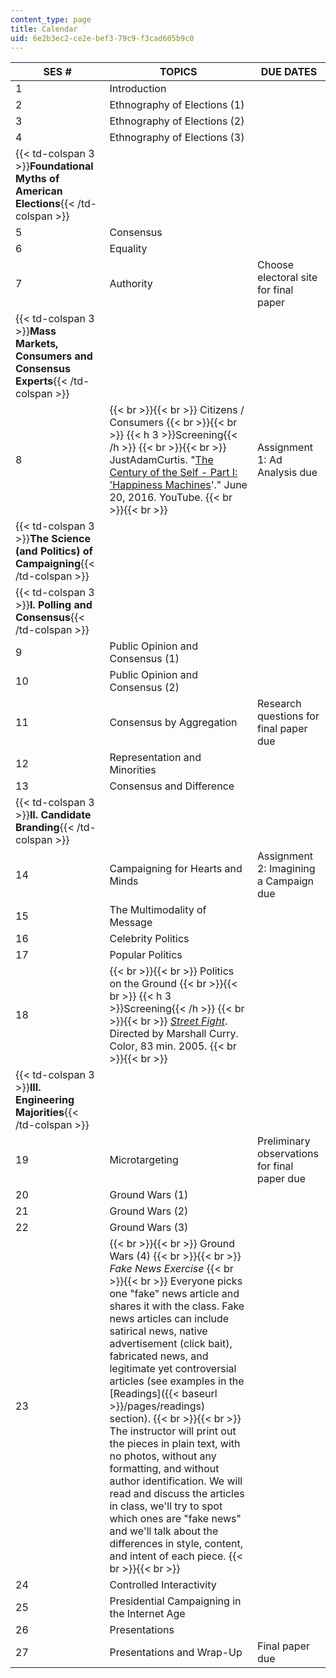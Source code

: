 ```yaml
---
content_type: page
title: Calendar
uid: 6e2b3ec2-ce2e-bef3-79c9-f3cad605b9c0
---
```


| SES # | TOPICS | DUE DATES |
| --- | --- | --- |
| 1 | Introduction | &nbsp; |
| 2 | Ethnography of Elections (1) | &nbsp; |
| 3 | Ethnography of Elections (2) | &nbsp; |
| 4 | Ethnography of Elections (3) | &nbsp; |
| {{< td-colspan 3 >}}**Foundational Myths of American Elections**{{< /td-colspan >}} |||
| 5 | Consensus | &nbsp; |
| 6 | Equality | &nbsp; |
| 7 | Authority | Choose electoral site for final paper |
| {{< td-colspan 3 >}}**Mass Markets, Consumers and Consensus Experts**{{< /td-colspan >}} |||
| 8 |  {{< br >}}{{< br >}} Citizens / Consumers {{< br >}}{{< br >}} {{< h 3 >}}Screening{{< /h >}} {{< br >}}{{< br >}} JustAdamCurtis. "[The Century of the Self - Part I: 'Happiness Machines](https://www.youtube.com/watch?v=DnPmg0R1M04)'." June 20, 2016. YouTube. {{< br >}}{{< br >}}  | Assignment 1: Ad Analysis due |
| {{< td-colspan 3 >}}**The Science (and Politics) of Campaigning**{{< /td-colspan >}} |||
| {{< td-colspan 3 >}}**I. Polling and Consensus**{{< /td-colspan >}} |||
| 9 | Public Opinion and Consensus (1) | &nbsp; |
| 10 | Public Opinion and Consensus (2) | &nbsp; |
| 11 | Consensus by Aggregation | Research questions for final paper due |
| 12 | Representation and Minorities | &nbsp; |
| 13 | Consensus and Difference | &nbsp; |
| {{< td-colspan 3 >}}**II. Candidate Branding**{{< /td-colspan >}} |||
| 14 | Campaigning for Hearts and Minds | Assignment 2: Imagining a Campaign due |
| 15 | The Multimodality of Message | &nbsp; |
| 16 | Celebrity Politics | &nbsp; |
| 17 | Popular Politics | &nbsp; |
| 18 |  {{< br >}}{{< br >}} Politics on the Ground {{< br >}}{{< br >}} {{< h 3 >}}Screening{{< /h >}} {{< br >}}{{< br >}} [_Street Fight_](http://www.imdb.com/title/tt0457496/?ref_=fn_al_tt_2). Directed by Marshall Curry. Color, 83 min. 2005. {{< br >}}{{< br >}}  | &nbsp; |
| {{< td-colspan 3 >}}**III. Engineering Majorities**{{< /td-colspan >}} |||
| 19 | Microtargeting | Preliminary observations for final paper due |
| 20 | Ground Wars (1) | &nbsp; |
| 21 | Ground Wars (2) | &nbsp; |
| 22 | Ground Wars (3) | &nbsp; |
| 23 |  {{< br >}}{{< br >}} Ground Wars (4) {{< br >}}{{< br >}} _Fake News Exercise_ {{< br >}}{{< br >}} Everyone picks one "fake" news article and shares it with the class. Fake news articles can include satirical news, native advertisement (click bait), fabricated news, and legitimate yet controversial articles (see examples in the [Readings]({{< baseurl >}}/pages/readings) section). {{< br >}}{{< br >}} The instructor will print out the pieces in plain text, with no photos, without any formatting, and without author identification. We will read and discuss the articles in class, we'll try to spot which ones are "fake news" and we'll talk about the differences in style, content, and intent of each piece. {{< br >}}{{< br >}}  | &nbsp; |
| 24 | Controlled Interactivity | &nbsp; |
| 25 | Presidential Campaigning in the Internet Age | &nbsp; |
| 26 | Presentations | &nbsp; |
| 27 | Presentations and Wrap-Up | Final paper due